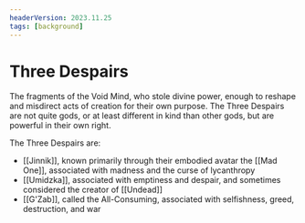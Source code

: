 ```yaml
---
headerVersion: 2023.11.25
tags: [background]
---
```

# Three Despairs

The fragments of the Void Mind, who stole divine power, enough to reshape and misdirect acts of creation for their own purpose. The Three Despairs are not quite gods, or at least different in kind than other gods, but are powerful in their own right.

The Three Despairs are:
- [[Jinnik]], known primarily through their embodied avatar the [[Mad One]], associated with madness and the curse of lycanthropy
- [[Umidzka]], associated with emptiness and despair, and sometimes considered the creator of [[Undead]]
- [[G'Zab]], called the All-Consuming, associated with selfishness, greed, destruction, and war